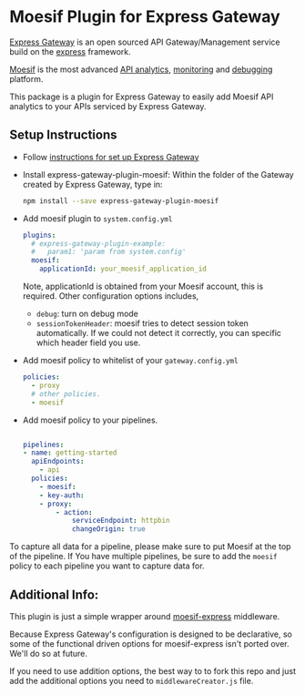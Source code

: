 # Moesif Plugin for Express Gateway

[Express Gateway](https://www.express-gateway.io/) is an open sourced API Gateway/Management service build on the [express](https://expressjs.com/) framework.

[Moesif](https://www.moesif.com) is the most advanced [API analytics](https://www.moesif.com/features/api-analytics), [monitoring](https://www.moesif.com/features/api-monitoring) and [debugging](https://www.moesif.com/features/api-debugging) platform.

This package is a plugin for Express Gateway to easily add Moesif API analytics to your APIs serviced by Express Gateway.

## Setup Instructions

- Follow [instructions for set up Express Gateway](https://www.express-gateway.io/getting-started/)

- Install express-gateway-plugin-moesif:
  Within the folder of the Gateway created by Express Gateway, type in:
  ```bash
  npm install --save express-gateway-plugin-moesif
  ```
- Add moesif plugin to `system.config.yml`

  ```yml
  plugins:
    # express-gateway-plugin-example:
    #   param1: 'param from system.config'
    moesif:
      applicationId: your_moesif_application_id
  ```

  Note, applicationId is obtained from your Moesif account, this is required.
  Other configuration options includes,
  - `debug`: turn on debug mode
  - `sessionTokenHeader`: moesif tries to detect session token automatically. If we could not detect it correctly, you can specific which header field you use.

- Add moesif policy to whitelist of your `gateway.config.yml`

  ```yml
  policies:
    - proxy
    # other policies.
    - moesif
  ```

- Add moesif policy to your pipelines.
  ```yml

  pipelines:
  - name: getting-started
    apiEndpoints:
      - api
    policies:
      - moesif:
      - key-auth:
      - proxy:
          - action:
              serviceEndpoint: httpbin
              changeOrigin: true

  ```

To capture all data for a pipeline, please make sure to put Moesif at the top of the pipeline. If You have multiple pipelines, be sure to add the `moesif` policy to each pipeline you want to capture data for.

## Additional Info:

This plugin is just a simple wrapper around [moesif-express](https://www.moesif.com/docs/server-integration/express/) middleware.

Because Express Gateway's configuration is designed to be declarative, so some of the functional driven options for moesif-express isn't ported over. We'll do so at future.

If you need to use addition options, the best way to to fork this repo and just add the additional options you need to `middlewareCreator.js` file.
